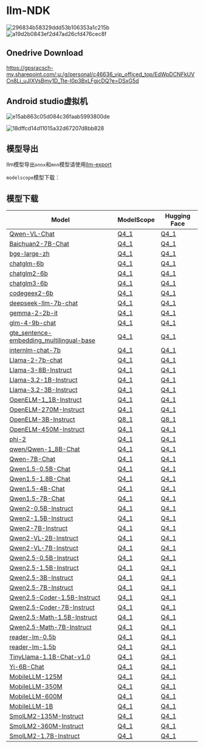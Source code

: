 # llm-NDK
![296834b58329ddd53b106353a1c215b](https://github.com/user-attachments/assets/ca431b07-4b5a-4049-b05c-f0db8157f10a)
![a19d2b0843ef2d47ad26cfd476cec8f](https://github.com/user-attachments/assets/a806663b-17e3-41c6-98a6-67d715e4f8ae)

## Onedrive Download
https://gpsracsch-my.sharepoint.com/:u:/g/personal/c46636_vip_officed_top/EdWpDCNFkUVCn8Lj_uJIXVsBmy1D_Tte-I0p3BxLFgjcDQ?e=DSxG5d

## Android studio虚拟机
![e15ab863c05d084c36faab5993800de](https://github.com/user-attachments/assets/cbf89cd8-8ab4-4c90-a5bc-848ecc2c8f60)

![18dffcd14d11015a32d67207d8bb828](https://github.com/user-attachments/assets/d4a10490-4391-47b2-b7d6-4ed8a1b96a01)



## 模型导出

llm模型导出`onnx`和`mnn`模型请使用[llm-export](https://github.com/wangzhaode/llm-export)

`modelscope`模型下载：
## 模型下载

|   Model  | ModelScope  | Hugging Face |
| -------- | ----------- | ------------ |
| [Qwen-VL-Chat](https://modelscope.cn/models/qwen/Qwen-VL-Chat/summary) | [Q4_1](https://modelscope.cn/models/MNN/Qwen-VL-Chat-MNN) | [Q4_1](https://huggingface.co/alibaba-mnn/Qwen-VL-Chat-MNN) |
| [Baichuan2-7B-Chat](https://modelscope.cn/models/baichuan-inc/Baichuan2-7B-Chat/summary) | [Q4_1](https://modelscope.cn/models/MNN/Baichuan2-7B-Chat-MNN) | [Q4_1](https://huggingface.co/alibaba-mnn/Baichuan2-7B-Chat-MNN) |
| [bge-large-zh](https://modelscope.cn/models/AI-ModelScope/bge-large-zh/summary) | [Q4_1](https://modelscope.cn/models/MNN/bge-large-zh-MNN) | [Q4_1](https://huggingface.co/alibaba-mnn/bge-large-zh-MNN) |
| [chatglm-6b](https://modelscope.cn/models/ZhipuAI/ChatGLM-6B/summary) | [Q4_1](https://modelscope.cn/models/MNN/chatglm-6b-MNN) | [Q4_1](https://huggingface.co/alibaba-mnn/chatglm-6b-MNN) |
| [chatglm2-6b](https://modelscope.cn/models/ZhipuAI/chatglm2-6b/summary) | [Q4_1](https://modelscope.cn/models/MNN/chatglm2-6b-MNN) | [Q4_1](https://huggingface.co/alibaba-mnn/chatglm2-6b-MNN) |
| [chatglm3-6b](https://modelscope.cn/models/ZhipuAI/chatglm3-6b/summary) | [Q4_1](https://modelscope.cn/models/MNN/chatglm3-6b-MNN) | [Q4_1](https://huggingface.co/alibaba-mnn/chatglm3-6b-MNN) |
| [codegeex2-6b](https://modelscope.cn/models/MNN/codegeex2-6b-MNN/summary) | [Q4_1](https://modelscope.cn/models/MNN/codegeex2-6b-MNN) | [Q4_1](https://huggingface.co/alibaba-mnn/codegeex2-6b-MNN) |
| [deepseek-llm-7b-chat](https://modelscope.cn/models/deepseek-ai/deepseek-llm-7b-chat/summary) | [Q4_1](https://modelscope.cn/models/MNN/deepseek-llm-7b-chat-MNN) | [Q4_1](https://huggingface.co/alibaba-mnn/deepseek-llm-7b-chat-MNN) |
| [gemma-2-2b-it](https://modelscope.cn/models/llm-research/gemma-2-2b-it) | [Q4_1](https://modelscope.cn/models/MNN/gemma-2-2b-it-MNN) | [Q4_1](https://huggingface.co/alibaba-mnn/gemma-2-2b-it-MNN) |
| [glm-4-9b-chat](https://modelscope.cn/models/ZhipuAI/glm-4-9b-chat/summary) | [Q4_1](https://modelscope.cn/models/MNN/glm-4-9b-chat-MNN) | [Q4_1](https://huggingface.co/alibaba-mnn/glm-4-9b-chat-MNN) |
| [gte_sentence-embedding_multilingual-base](https://modelscope.cn/models/iic/gte_sentence-embedding_multilingual-base/summary) | [Q4_1](https://modelscope.cn/models/MNN/gte_sentence-embedding_multilingual-base-MNN) | [Q4_1](https://huggingface.co/alibaba-mnn/gte_sentence-embedding_multilingual-base-MNN) |
| [internlm-chat-7b](https://modelscope.cn/models/AI-ModelScope/internlm-chat-7b/summary) | [Q4_1](https://modelscope.cn/models/MNN/internlm-chat-7b-MNN) | [Q4_1](https://huggingface.co/alibaba-mnn/internlm-chat-7b-MNN) |
| [Llama-2-7b-chat](https://modelscope.cn/models/modelscope/Llama-2-7b-chat-ms/summary) | [Q4_1](https://modelscope.cn/models/MNN/Llama-2-7b-chat-MNN) | [Q4_1](https://huggingface.co/alibaba-mnn/Llama-2-7b-chat-MNN) |
| [Llama-3-8B-Instruct](https://modelscope.cn/models/modelscope/Meta-Llama-3-8B-Instruct/summary) | [Q4_1](https://modelscope.cn/models/MNN/Llama-3-8B-Instruct-MNN) | [Q4_1](https://huggingface.co/alibaba-mnn/Llama-3-8B-Instruct-MNN) |
| [Llama-3.2-1B-Instruct](https://modelscope.cn/models/LLM-Research/Llama-3.2-1B-Instruct/summary) | [Q4_1](https://modelscope.cn/models/MNN/Llama-3.2-1B-Instruct-MNN) | [Q4_1](https://huggingface.co/alibaba-mnn/Llama-3.2-1B-Instruct-MNN) |
| [Llama-3.2-3B-Instruct](https://modelscope.cn/models/LLM-Research/Llama-3.2-3B-Instruct/summary) | [Q4_1](https://modelscope.cn/models/MNN/Llama-3.2-3B-Instruct-MNN) | [Q4_1](https://huggingface.co/alibaba-mnn/Llama-3.2-3B-Instruct-MNN) |
| [OpenELM-1_1B-Instruct](https://huggingface.co/apple/OpenELM-1_1B-Instruct) | [Q4_1](https://modelscope.cn/models/MNN/OpenELM-1_1B-Instruct-MNN) | [Q4_1](https://huggingface.co/alibaba-mnn/OpenELM-1_1B-Instruct-MNN) |
| [OpenELM-270M-Instruct](https://huggingface.co/apple/OpenELM-270M-Instruct) | [Q4_1](https://modelscope.cn/models/MNN/OpenELM-270M-Instruct-MNN) | [Q4_1](https://huggingface.co/alibaba-mnn/OpenELM-270M-Instruct-MNN) |
| [OpenELM-3B-Instruct](https://huggingface.co/apple/OpenELM-3B-Instruct) | [Q8_1](https://modelscope.cn/models/MNN/OpenELM-3B-Instruct-MNN) | [Q8_1](https://huggingface.co/alibaba-mnn/OpenELM-3B-Instruct-MNN) |
| [OpenELM-450M-Instruct](https://huggingface.co/apple/OpenELM-450M-Instruct) | [Q4_1](https://modelscope.cn/models/MNN/OpenELM-450M-Instruct-MNN) | [Q4_1](https://huggingface.co/alibaba-mnn/OpenELM-450M-Instruct-MNN) |
| [phi-2](https://modelscope.cn/models/mengzhao/phi-2/summary) | [Q4_1](https://modelscope.cn/models/MNN/phi-2-MNN) | [Q4_1](https://huggingface.co/alibaba-mnn/phi-2-MNN) |
| [qwen/Qwen-1_8B-Chat](https://modelscope.cn/models/qwen/Qwen-1_8B-Chat/summary) | [Q4_1](https://modelscope.cn/models/MNN/Qwen-1_8B-Chat-MNN) | [Q4_1](https://huggingface.co/alibaba-mnn/Qwen-1_8B-Chat-MNN) |
| [Qwen-7B-Chat](https://modelscope.cn/models/qwen/Qwen-7B-Chat/summary) | [Q4_1](https://modelscope.cn/models/MNN/Qwen-7B-Chat-MNN) | [Q4_1](https://huggingface.co/alibaba-mnn/Qwen-7B-Chat-MNN) |
| [Qwen1.5-0.5B-Chat](https://modelscope.cn/models/qwen/Qwen1.5-0.5B-Chat/summary) | [Q4_1](https://modelscope.cn/models/MNN/Qwen1.5-0.5B-Chat-MNN) | [Q4_1](https://huggingface.co/alibaba-mnn/Qwen1.5-0.5B-Chat-MNN) |
| [Qwen1.5-1.8B-Chat](https://modelscope.cn/models/qwen/Qwen1.5-1.8B-Chat/summary) | [Q4_1](https://modelscope.cn/models/MNN/Qwen1.5-1.8B-Chat-MNN) | [Q4_1](https://huggingface.co/alibaba-mnn/Qwen1.5-1.8B-Chat-MNN) |
| [Qwen1.5-4B-Chat](https://modelscope.cn/models/qwen/Qwen1.5-4B-Chat/summary) | [Q4_1](https://modelscope.cn/models/MNN/Qwen1.5-4B-Chat-MNN) | [Q4_1](https://huggingface.co/alibaba-mnn/Qwen1.5-4B-Chat-MNN) |
| [Qwen1.5-7B-Chat](https://modelscope.cn/models/qwen/Qwen1.5-7B-Chat/summary) | [Q4_1](https://modelscope.cn/models/MNN/Qwen1.5-7B-Chat-MNN) | [Q4_1](https://huggingface.co/alibaba-mnn/Qwen1.5-7B-Chat-MNN) |
| [Qwen2-0.5B-Instruct](https://modelscope.cn/models/qwen/Qwen2-0.5B-Instruct/summary) | [Q4_1](https://modelscope.cn/models/MNN/Qwen2-0.5B-Instruct-MNN) | [Q4_1](https://huggingface.co/alibaba-mnn/Qwen2-0.5B-Instruct-MNN) |
| [Qwen2-1.5B-Instruct](https://modelscope.cn/models/qwen/Qwen2-1.5B-Instruct/summary) | [Q4_1](https://modelscope.cn/models/MNN/Qwen2-1.5B-Instruct-MNN) | [Q4_1](https://huggingface.co/alibaba-mnn/Qwen2-1.5B-Instruct-MNN) |
| [Qwen2-7B-Instruct](https://modelscope.cn/models/qwen/Qwen2-7B-Instruct/summary) | [Q4_1](https://modelscope.cn/models/MNN/Qwen2-7B-Instruct-MNN) | [Q4_1](https://huggingface.co/alibaba-mnn/Qwen2-7B-Instruct-MNN) |
| [Qwen2-VL-2B-Instruct](https://modelscope.cn/models/qwen/Qwen2-VL-2B-Instruct/summary) | [Q4_1](https://modelscope.cn/models/MNN/Qwen2-VL-2B-Instruct-MNN) | [Q4_1](https://huggingface.co/alibaba-mnn/Qwen2-VL-2B-Instruct-MNN) |
| [Qwen2-VL-7B-Instruct](https://modelscope.cn/models/qwen/Qwen2-VL-7B-Instruct/summary) | [Q4_1](https://modelscope.cn/models/MNN/Qwen2-VL-7B-Instruct-MNN) | [Q4_1](https://huggingface.co/alibaba-mnn/Qwen2-VL-7B-Instruct-MNN) |
| [Qwen2.5-0.5B-Instruct](https://modelscope.cn/models/qwen/Qwen2.5-0.5B-Instruct/summary) | [Q4_1](https://modelscope.cn/models/MNN/Qwen2.5-0.5B-Instruct-MNN) | [Q4_1](https://huggingface.co/alibaba-mnn/Qwen2.5-0.5B-Instruct-MNN) |
| [Qwen2.5-1.5B-Instruct](https://modelscope.cn/models/qwen/Qwen2.5-1.5B-Instruct/summary) | [Q4_1](https://modelscope.cn/models/MNN/Qwen2.5-1.5B-Instruct-MNN) | [Q4_1](https://huggingface.co/alibaba-mnn/Qwen2.5-1.5B-Instruct-MNN) |
| [Qwen2.5-3B-Instruct](https://modelscope.cn/models/qwen/Qwen2.5-3B-Instruct/summary) | [Q4_1](https://modelscope.cn/models/MNN/Qwen2.5-3B-Instruct-MNN) | [Q4_1](https://huggingface.co/alibaba-mnn/Qwen2.5-3B-Instruct-MNN) |
| [Qwen2.5-7B-Instruct](https://modelscope.cn/models/qwen/Qwen2.5-7B-Instruct/summary) | [Q4_1](https://modelscope.cn/models/MNN/Qwen2.5-7B-Instruct-MNN) | [Q4_1](https://huggingface.co/alibaba-mnn/Qwen2.5-7B-Instruct-MNN) |
| [Qwen2.5-Coder-1.5B-Instruct](https://modelscope.cn/models/qwen/Qwen2.5-Coder-1.5B-Instruct/summary) | [Q4_1](https://modelscope.cn/models/MNN/Qwen2.5-Coder-1.5B-Instruct-MNN) | [Q4_1](https://huggingface.co/alibaba-mnn/Qwen2.5-Coder-1.5B-Instruct-MNN) |
| [Qwen2.5-Coder-7B-Instruct](https://modelscope.cn/models/qwen/Qwen2.5-Coder-7B-Instruct/summary) | [Q4_1](https://modelscope.cn/models/MNN/Qwen2.5-Coder-7B-Instruct-MNN) | [Q4_1](https://huggingface.co/alibaba-mnn/Qwen2.5-Coder-7B-Instruct-MNN) |
| [Qwen2.5-Math-1.5B-Instruct](https://modelscope.cn/models/qwen/Qwen2.5-Math-1.5B-Instruct/summary) | [Q4_1](https://modelscope.cn/models/MNN/Qwen2.5-Math-1.5B-Instruct-MNN) | [Q4_1](https://huggingface.co/alibaba-mnn/Qwen2.5-Math-1.5B-Instruct-MNN) |
| [Qwen2.5-Math-7B-Instruct](https://modelscope.cn/models/qwen/Qwen2.5-Math-7B-Instruct/summary) | [Q4_1](https://modelscope.cn/models/MNN/Qwen2.5-Math-7B-Instruct-MNN) | [Q4_1](https://huggingface.co/alibaba-mnn/Qwen2.5-Math-7B-Instruct-MNN) |
| [reader-lm-0.5b](https://huggingface.co/jinaai/reader-lm-0.5b) | [Q4_1](https://modelscope.cn/models/MNN/reader-lm-0.5b-MNN) | [Q4_1](https://huggingface.co/alibaba-mnn/reader-lm-0.5b-MNN) |
| [reader-lm-1.5b](https://huggingface.co/jinaai/reader-lm-1.5b) | [Q4_1](https://modelscope.cn/models/MNN/reader-lm-1.5b-MNN) | [Q4_1](https://huggingface.co/alibaba-mnn/reader-lm-1.5b-MNN) |
| [TinyLlama-1.1B-Chat-v1.0](https://modelscope.cn/models/AI-ModelScope/TinyLlama-1.1B-Chat-v1.0/summary) | [Q4_1](https://modelscope.cn/models/MNN/TinyLlama-1.1B-Chat-MNN) | [Q4_1](https://huggingface.co/alibaba-mnn/TinyLlama-1.1B-Chat-MNN) |
| [Yi-6B-Chat](https://modelscope.cn/models/01ai/Yi-6B-Chat/summary) | [Q4_1](https://modelscope.cn/models/MNN/Yi-6B-Chat-MNN) | [Q4_1](https://huggingface.co/alibaba-mnn/Yi-6B-Chat-MNN) |
| [MobileLLM-125M](https://huggingface.co/facebook/MobileLLM-125M) | [Q4_1](https://modelscope.cn/models/MNN/MobileLLM-125M-MNN) | [Q4_1](https://huggingface.co/alibaba-mnn/MobileLLM-125M-MNN) |
| [MobileLLM-350M](https://huggingface.co/facebook/MobileLLM-350M) | [Q4_1](https://modelscope.cn/models/MNN/MobileLLM-350M-MNN) | [Q4_1](https://huggingface.co/alibaba-mnn/MobileLLM-350M-MNN) |
| [MobileLLM-600M](https://huggingface.co/facebook/MobileLLM-600M) | [Q4_1](https://modelscope.cn/models/MNN/MobileLLM-600M-MNN) | [Q4_1](https://huggingface.co/alibaba-mnn/MobileLLM-600M-MNN) |
| [MobileLLM-1B](https://huggingface.co/facebook/MobileLLM-1B) | [Q4_1](https://modelscope.cn/models/MNN/MobileLLM-1B-MNN) | [Q4_1](https://huggingface.co/alibaba-mnn/MobileLLM-1B-MNN) |
| [SmolLM2-135M-Instruct](https://huggingface.co/HuggingFaceTB/SmolLM2-135M-Instruct) | [Q4_1](https://modelscope.cn/models/MNN/SmolLM2-135M-Instruct-MNN) | [Q4_1](https://huggingface.co/alibaba-mnn/SmolLM2-135M-Instruct-MNN) |
| [SmolLM2-360M-Instruct](https://huggingface.co/HuggingFaceTB/SmolLM2-360M-Instruct) | [Q4_1](https://modelscope.cn/models/MNN/SmolLM2-360M-Instruct-MNN) | [Q4_1](https://huggingface.co/alibaba-mnn/SmolLM2-360M-Instruct-MNN) |
| [SmolLM2-1.7B-Instruct](https://huggingface.co/HuggingFaceTB/SmolLM2-1.7B-Instruct) | [Q4_1](https://modelscope.cn/models/MNN/SmolLM2-1.7B-Instruct-MNN) | [Q4_1](https://huggingface.co/alibaba-mnn/SmolLM2-1.7B-Instruct-MNN) |

